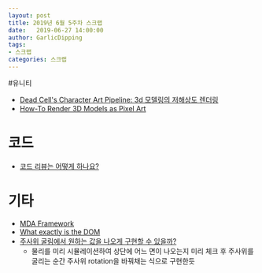 ```yaml
---
layout: post
title: 2019년 6월 5주차 스크랩
date:   2019-06-27 14:00:00
author: GarlicDipping
tags:
- 스크랩
categories: 스크랩
---
```


#유니티

- [Dead Cell's Character Art Pipeline: 3d 모델링의 저해상도 렌더링](https://www.youtube.com/watch?v=iNDRre6q98g)
- [How-To Render 3D Models as Pixel Art](https://www.reddit.com/r/gamedev/comments/2mw5ni/howto_render_3d_models_as_pixel_art/)

# 코드

- [코드 리뷰는 어떻게 하나요?](http://sv-story.blogspot.com/2013/04/blog-post_28.html)

# 기타

- [MDA Framework](https://en.m.wikipedia.org/wiki/MDA_framework) 
- [What exactly is the DOM](https://bitsofco.de/what-exactly-is-the-dom/)
- [주사위 굴림에서 원하는 값을 나오게 구현할 수 있을까?](https://www.reddit.com/r/Unity3D/comments/bnsmwy/i_alone_control_destiny_i_decide_your_fate_a/)
  - 물리를 미리 시뮬레이션하여 상단에 어느 면이 나오는지 미리 체크 후 주사위를 굴리는 순간 주사위 rotation을 바꿔채는 식으로 구현한듯